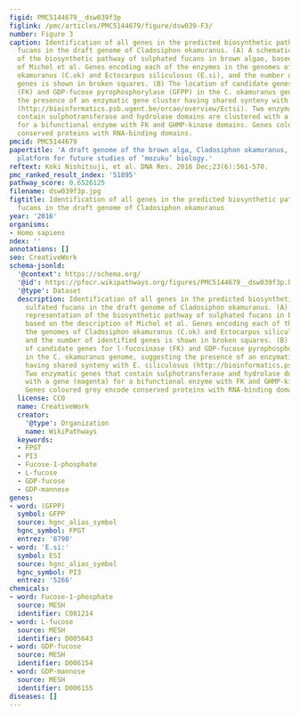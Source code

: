 ```yaml
---
figid: PMC5144679__dsw039f3p
figlink: /pmc/articles/PMC5144679/figure/dsw039-F3/
number: Figure 3
caption: Identification of all genes in the predicted biosynthetic pathway of sulfated
  fucans in the draft genome of Cladosiphon okamuranus. (A) A schematic representation
  of the biosynthetic pathway of sulphated fucans in brown algae, based on the description
  of Michel et al. Genes encoding each of the enzymes in the genomes of Cladosiphon
  okamuranus (C.ok) and Ectocarpus siliculosus (E.si), and the number of identified
  genes is shown in broken squares. (B) The location of candidate genes for l-fucosinase
  (FK) and GDP-fucose pyrophosphorylase (GFPP) in the C. okamuranus genome, suggesting
  the presence of an enzymatic gene cluster having shared synteny with E. siliculosus
  (http://bioinformatics.psb.ugent.be/orcae/overview/Ectsi). Two enzymatic genes that
  contain sulphotransferase and hydrolase domains are clustered with a gene (magenta)
  for a bifunctional enzyme with FK and GHMP-kinase domains. Genes coloured grey encode
  conserved proteins with RNA-binding domains.
pmcid: PMC5144679
papertitle: 'A draft genome of the brown alga, Cladosiphon okamuranus, S-strain: a
  platform for future studies of ‘mozuku’ biology.'
reftext: Koki Nishitsuji, et al. DNA Res. 2016 Dec;23(6):561-570.
pmc_ranked_result_index: '51895'
pathway_score: 0.6526125
filename: dsw039f3p.jpg
figtitle: Identification of all genes in the predicted biosynthetic pathway of sulfated
  fucans in the draft genome of Cladosiphon okamuranus
year: '2016'
organisms:
- Homo sapiens
ndex: ''
annotations: []
seo: CreativeWork
schema-jsonld:
  '@context': https://schema.org/
  '@id': https://pfocr.wikipathways.org/figures/PMC5144679__dsw039f3p.html
  '@type': Dataset
  description: Identification of all genes in the predicted biosynthetic pathway of
    sulfated fucans in the draft genome of Cladosiphon okamuranus. (A) A schematic
    representation of the biosynthetic pathway of sulphated fucans in brown algae,
    based on the description of Michel et al. Genes encoding each of the enzymes in
    the genomes of Cladosiphon okamuranus (C.ok) and Ectocarpus siliculosus (E.si),
    and the number of identified genes is shown in broken squares. (B) The location
    of candidate genes for l-fucosinase (FK) and GDP-fucose pyrophosphorylase (GFPP)
    in the C. okamuranus genome, suggesting the presence of an enzymatic gene cluster
    having shared synteny with E. siliculosus (http://bioinformatics.psb.ugent.be/orcae/overview/Ectsi).
    Two enzymatic genes that contain sulphotransferase and hydrolase domains are clustered
    with a gene (magenta) for a bifunctional enzyme with FK and GHMP-kinase domains.
    Genes coloured grey encode conserved proteins with RNA-binding domains.
  license: CC0
  name: CreativeWork
  creator:
    '@type': Organization
    name: WikiPathways
  keywords:
  - FPGT
  - PI3
  - Fucose-1-phosphate
  - L-fucose
  - GDP-fucose
  - GDP-mannose
genes:
- word: (GFPP)
  symbol: GFPP
  source: hgnc_alias_symbol
  hgnc_symbol: FPGT
  entrez: '8790'
- word: 'E.si:'
  symbol: ESI
  source: hgnc_alias_symbol
  hgnc_symbol: PI3
  entrez: '5266'
chemicals:
- word: Fucose-1-phosphate
  source: MESH
  identifier: C081214
- word: L-fucose
  source: MESH
  identifier: D005643
- word: GDP-fucose
  source: MESH
  identifier: D006154
- word: GDP-mannose
  source: MESH
  identifier: D006155
diseases: []
---
```

